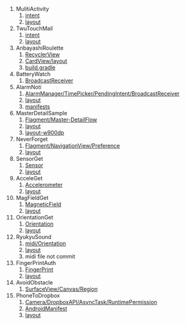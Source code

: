 1. MulitiActivity
   1. [intent](MultiActivity/app/src/main/java/com/example/ytnb/multiactivity/)
   1. [layout](MultiActivity/app/src/main/res/layout/)
1. TwuTouchMail
   1. [intent](TwoTouchMail/app/src/main/java/com/example/ytnb/twotouchmail/)
   1. [layout](TwoTouchMail/app/src/main/res/layout/)
1. AnbayashiRoulette
   1. [RecyclerView](AnbayashiRoulette/app/src/main/java/com/example/ytnb/anbayashiroulette/)
   1. [CardView/layout](AnbayashiRoulette/app/src/main/res/layout/)
   1. [build.gradle](AnbayashiRoulette/app/build.gradle#L33-L34)
1. BatteryWatch
   1. [BroadcastReceiver](BatteryWatch/app/src/main/java/com/example/ytnb/batterywatch/)
1. AlarmNoti
   1. [AlarmManager/TimePicker/PendingIntent/BroadcastReceiver](AlarmNoti/app/src/main/java/com/example/ytnb/alarmnoti/)
   1. [layout](AlarmNoti/app/src/main/res/layout/)
   1. [manifests](AlarmNoti/app/src/main/AndroidManifest.xml#L19)
1. MasterDetailSample
   1. [Flagment/Master-DetailFlow](MasterDetailSample/app/src/main/java/com/example/ytnb/masterdetailsample/)
   1. [layout](MasterDetailSample/app/src/main/res/layout/)
   1. [layout-w900dp](MasterDetailSample/app/src/main/res/layout-w900dp/)
1. NeverForget
   1. [Flagment/NavigationView/Preference](NeverForget/app/src/main/java/com/example/ytnb/neverforget/)
   1. [layout](NeverForget/app/src/main/res/layout/)
1. SensorGet
   1. [Sensor](SensorGet/app/src/main/java/com/example/ytnb/sensorget/)
   1. [layout](SensorGet/app/src/main/res/layout/)
1. AcceleGet
   1. [Accelerometer](AcceleGet/app/src/main/java/com/example/ytnb/acceleget/)
   1. [layout](AcceleGet/app/src/main/res/layout/)
1. MagFieldGet
   1. [MagneticField](MagFieldGet/app/src/main/java/com/example/ytnb/magfieldget/)
   1. [layout](MagFieldGet/app/src/main/res/layout/)
1. OrientationGet
   1. [Orientation](OrientationGet/app/src/main/java/com/example/ytnb/orientationget/)
   1. [layout](OrientationGet/app/src/main/res/layout/)
1. RyukyuSound
   1. [midi/Orientation](RyukyuSound/app/src/main/java/com/example/ytnb/ryukyusound/)
   1. [layout](RyukyuSound/app/src/main/res/layout/)
   1. midi file not commit
1. FingerPrintAuth
   1. [FingerPrint](FingerPrintAuth/app/src/main/java/com/example/ytnb/fingerprintauth/)
   1. [layout](FingerPrintAuth/app/src/main/res/layout/)
1. AvoidObstacle
   1. [SurfaceView/Canvas/Region](AvoidObstacle/app/src/main/java/com/example/ytnb/avoidobstacle/)
1. PhoneToDropbox
   1. [Camera/DropboxAPI/AsyncTask/RuntimePermission](PhoneToDrobox/app/src/main/java/com/example/ytnb/phonetodrobox/)
   1. [AndroidManifest](PhoneToDrobox/app/src/main/AndroidManifest.xml)
   1. [layout](PhoneToDrobox/app/src/main/res/layout/)
